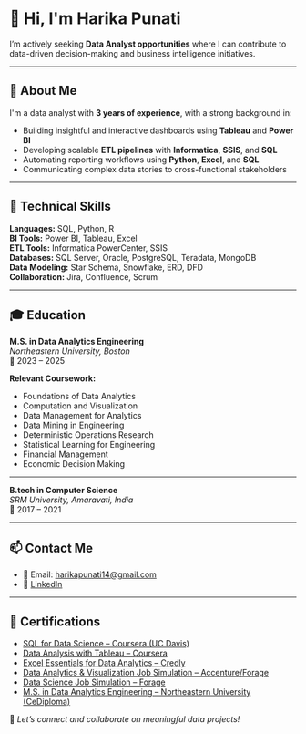 # 👋 Hi, I'm Harika Punati

I’m actively seeking **Data Analyst opportunities** where I can contribute to data-driven decision-making and business intelligence initiatives.

---

## 💼 About Me

I'm a data analyst with **3 years of experience**, with a strong background in:

- Building insightful and interactive dashboards using **Tableau** and **Power BI**
- Developing scalable **ETL pipelines** with **Informatica**, **SSIS**, and **SQL**
- Automating reporting workflows using **Python**, **Excel**, and **SQL**
- Communicating complex data stories to cross-functional stakeholders

---

## 🧰 Technical Skills

**Languages:** SQL, Python, R  
**BI Tools:** Power BI, Tableau, Excel  
**ETL Tools:** Informatica PowerCenter, SSIS  
**Databases:** SQL Server, Oracle, PostgreSQL, Teradata, MongoDB  
**Data Modeling:** Star Schema, Snowflake, ERD, DFD  
**Collaboration:** Jira, Confluence, Scrum

---

## 🎓 Education

**M.S. in Data Analytics Engineering**  
*Northeastern University, Boston*  
📅 2023 – 2025  

**Relevant Coursework:**  
- Foundations of Data Analytics  
- Computation and Visualization  
- Data Management for Analytics  
- Data Mining in Engineering  
- Deterministic Operations Research  
- Statistical Learning for Engineering  
- Financial Management  
- Economic Decision Making

---

**B.tech in Computer Science**  
*SRM University, Amaravati, India*  
📅 2017 – 2021

---

## 📫 Contact Me

- 📧 Email: [harikapunati14@gmail.com](mailto:harikapunati14@gmail.com)  
- 💼 [LinkedIn](https://www.linkedin.com/in/harikapunati/)  

---

## 📜 Certifications

- [SQL for Data Science – Coursera (UC Davis)](https://www.coursera.org/verify/Y4BVZCWGM8K7) 
- [Data Analysis with Tableau – Coursera](https://www.coursera.org/verify/6ANQ03J28INZ) 
- [Excel Essentials for Data Analytics – Credly](https://www.credly.com/badges/9a85a2e8-fc3f-4ee7-acf8-fc4e7a7e23f0) 
- [Data Analytics & Visualization Job Simulation – Accenture/Forage](https://theforage.com/) 
- [Data Science Job Simulation – Forage](https://theforage.com/) 
- [M.S. in Data Analytics Engineering – Northeastern University (CeDiploma)](https://digitalcredentials.northeastern.edu/) 


🌟 *Let’s connect and collaborate on meaningful data projects!*
